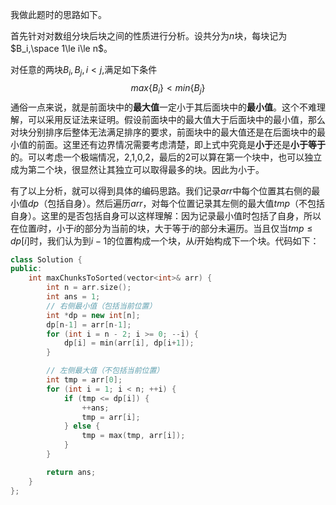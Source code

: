 我做此题时的思路如下。

首先针对对数组分块后块之间的性质进行分析。设共分为$n$块，每块记为$B_i,\space 1\le i\le n$。

对任意的两块$B_i,B_j,i<j,$满足如下条件
$$
max\{B_i\}<min\{B_j\}
$$
通俗一点来说，就是前面块中的**最大值**一定小于其后面块中的**最小值**。这个不难理解，可以采用反证法来证明。假设前面块中的最大值大于后面块中的最小值，那么对块分别排序后整体无法满足排序的要求，前面块中的最大值还是在后面块中的最小值的前面。这里还有边界情况需要考虑清楚，即上式中究竟是**小于**还是**小于等于**的。可以考虑一个极端情况，2,1,0,2，最后的2可以算在第一个块中，也可以独立成为第二个块，很显然让其独立可以取得最多的块。因此为小于。

有了以上分析，就可以得到具体的编码思路。我们记录$arr$中每个位置其右侧的最小值$dp$（包括自身）。然后遍历$arr$，对每个位置记录其左侧的最大值$tmp$（不包括自身）。这里的是否包括自身可以这样理解：因为记录最小值时包括了自身，所以在位置$i$时，小于$i$的部分为当前的块，大于等于$i$的部分未遍历。当且仅当$tmp\le dp[i]$时，我们认为到$i-1$的位置构成一个块，从$i$开始构成下一个块。代码如下：

```c++
class Solution {
public:
    int maxChunksToSorted(vector<int>& arr) {
        int n = arr.size();
        int ans = 1;
        // 右侧最小值（包括当前位置）
        int *dp = new int[n];
        dp[n-1] = arr[n-1];
        for (int i = n - 2; i >= 0; --i) {
            dp[i] = min(arr[i], dp[i+1]);
        }

        // 左侧最大值（不包括当前位置）
        int tmp = arr[0];
        for (int i = 1; i < n; ++i) {
            if (tmp <= dp[i]) {
                ++ans;
                tmp = arr[i];
            } else {
                tmp = max(tmp, arr[i]);
            }
        }

        return ans;
    }
};
```





